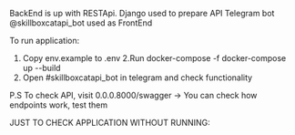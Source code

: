 BackEnd is up with RESTApi. Django used to prepare API
Telegram bot @skillboxcatapi_bot used as FrontEnd 

To run application:
1. Copy env.example to .env
2.Run docker-compose -f docker-compose up --build
2. Open #skillboxcatapi_bot in telegram and check functionality

P.S 
To check API, visit 0.0.0.8000/swagger -> You can check how endpoints work, test them

JUST TO CHECK APPLICATION WITHOUT RUNNING:


